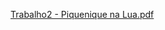 [Trabalho2 - Piquenique na Lua.pdf](https://github.com/EstanisVictor/PiqueniqueLua/files/10022725/Trabalho2.-.Piquenique.na.Lua.pdf)
